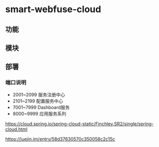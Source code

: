 # smart-webfuse-cloud

## 功能

## 模块

## 部署

### 端口说明

- 2001~2099 服务注册中心
- 2101~2199 配置服务中心
- 7001~7999 Dashboard服务
- 8000~9999 应用服务系列


https://cloud.spring.io/spring-cloud-static/Finchley.SR2/single/spring-cloud.html

https://juejin.im/entry/58d37630570c350058c2c15c